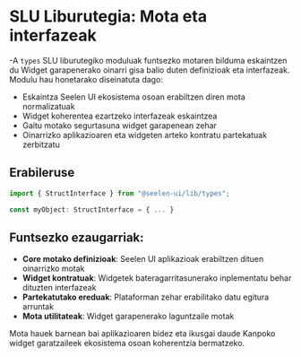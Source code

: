 # **SLU Liburutegia: Mota eta interfazeak**

-A `types` SLU liburutegiko moduluak funtsezko motaren bilduma eskaintzen du 
Widget garapenerako oinarri gisa balio duten definizioak eta interfazeak. 
Modulu hau honetarako diseinatuta dago:

* Eskaintza Seelen UI ekosistema osoan erabiltzen diren mota normalizatuak
* Widget koherentea ezartzeko interfazeak eskaintzea
* Gaitu motako segurtasuna widget garapenean zehar
* Oinarrizko aplikazioaren eta widgeten arteko kontratu partekatuak zerbitzatu

## **Erabileruse**

```ts
import { StructInterface } from "@seelen-ui/lib/types";

const myObject: StructInterface = { ... }
```

## **Funtsezko ezaugarriak:**

* **Core motako definizioak**: Seelen UI aplikazioak erabiltzen dituen oinarrizko motak
* **Widget kontratuak**: Widgetek bateragarritasunerako inplementatu behar dituzten interfazeak
* **Partekatutako ereduak**: Plataforman zehar erabilitako datu egitura arruntak
* **Mota utilitateak**: Widget garapenerako laguntzaile motak

Mota hauek barnean bai aplikazioaren bidez eta ikusgai daude 
Kanpoko widget garatzaileek ekosistema osoan koherentzia bermatzeko.
